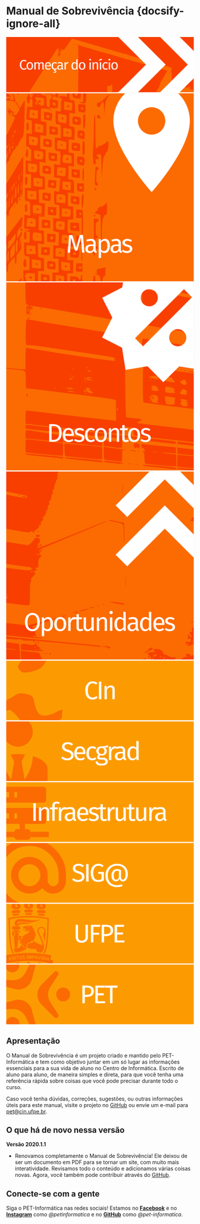 # Manual de Sobrevivência {docsify-ignore-all}

<div class="home-buttons">
<a href="#/manual/grade-curricular"><img src="../assets/svg/button_start.svg" alt="Começar do início"></a>

<div class="home-three">
<a href="#/manual/mapas"><img src="../assets/svg/button_maps.svg" alt="Mapas"></a>
<a href="#/manual/descontos-academicos"><img src="../assets/svg/button_discounts.svg" alt="Descontos"></a>
<a href="#/manual/oportunidades"><img src="../assets/svg/button_oportunities.svg" alt="Oportunidades"></a>
</div>

<div class="home-three">
<a href="https://cin.ufpe.br"><img src="../assets/svg/button_cin.svg" alt="CIn"></a>
<a href="https://cin.ufpe.br/~secgrad"><img src="../assets/svg/button_secgrad.svg" alt="Secgrad"></a>
<a href="https://sites.google.com/cin.ufpe.br/coordenacao-de-infraestrutura"><img src="../assets/svg/button_infraestrutura.svg" alt="Infraestrutura"></a>
</div>

<div class="home-three">
<a href="https://siga.ufpe.br/"><img src="../assets/svg/button_siga.svg" alt="Siga"></a>
<a href="https://www.ufpe.br/"><img src="../assets/svg/button_ufpe.svg" alt="UFPE"></a>
<a href="https://pet.cin.ufpe.br/"><img src="../assets/svg/button_pet.svg" alt="PET"></a>
</div>

</div>

## Apresentação

O Manual de Sobrevivência é um projeto criado e mantido pelo PET-Informática e tem como objetivo juntar em um só lugar as informações essenciais para a sua vida de aluno no Centro de Informática. Escrito de aluno para aluno, de maneira simples e direta, para que você tenha uma referência rápida sobre coisas que você pode precisar durante todo o curso.

Caso você tenha dúvidas, correções, sugestões, ou outras informações úteis para este manual, visite o projeto no [GitHub](https://github.com/pet-informatica/manual-de-sobrevivencia-cin) ou envie um e-mail para pet@cin.ufpe.br.

## O que há de novo nessa versão

**Versão 2020.1.1**

- Renovamos completamente o Manual de Sobrevivência! Ele deixou de ser um documento em PDF para se tornar um site, com muito mais interatividade. Revisamos todo o conteúdo e adicionamos várias coisas novas. Agora, você também pode contribuir através do [GitHub](https://github.com/pet-informatica/manual-de-sobrevivencia-cin).

## Conecte-se com a gente

Siga o PET-Informática nas redes sociais! Estamos no **[<span class="iconify icon-margin" data-icon="mdi-facebook"></span>Facebook](https://fb.me/petinformatica)** e no **[<span class="iconify icon-margin" data-icon="mdi-instagram"></span>Instagram](https://instagr.am/petinformatica)** como _@petinformatica_ e no **[<span class="iconify icon-margin" data-icon="mdi-github"></span>GitHub](https://github.com/pet-informatica)** como _@pet-informatica_.